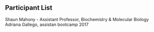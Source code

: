 ## Participant List

Shaun Mahony - Assistant Professor, Biochemistry & Molecular Biology
Adriana Gallego, assistan bootcamp 2017
